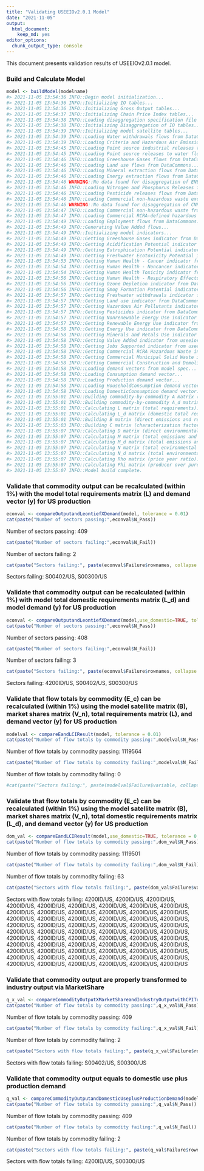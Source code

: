 ```yaml
---
title: "Validating USEEIOv2.0.1 Model"
date: "2021-11-05"
output:
  html_document:
    keep_md: yes
editor_options: 
  chunk_output_type: console
---
```


This document presents validation results of USEEIOv2.0.1 model.

### Build and Calculate Model

```r
model <- buildModel(modelname)
#> 2021-11-05 13:54:36 INFO::Begin model initialization...
#> 2021-11-05 13:54:36 INFO::Initializing IO tables...
#> 2021-11-05 13:54:36 INFO::Initializing Gross Output tables...
#> 2021-11-05 13:54:37 INFO::Initializing Chain Price Index tables...
#> 2021-11-05 13:54:38 INFO::Loading disaggregation specification file for WasteDisaggregationDetail...
#> 2021-11-05 13:54:38 INFO::Initializing Disaggregation of IO tables...
#> 2021-11-05 13:54:39 INFO::Initializing model satellite tables...
#> 2021-11-05 13:54:39 INFO::Loading Water withdrawals flows from DataCommons...
#> 2021-11-05 13:54:39 INFO::Loading Criteria and Hazardous Air Emissions flows from DataCommons...
#> 2021-11-05 13:54:45 INFO::Loading Point source industrial releases to ground flows from DataCommons...
#> 2021-11-05 13:54:45 INFO::Loading Point source releases to water flows from DataCommons...
#> 2021-11-05 13:54:46 INFO::Loading Greenhouse Gases flows from DataCommons...
#> 2021-11-05 13:54:46 INFO::Loading Land use flows from DataCommons...
#> 2021-11-05 13:54:46 INFO::Loading Mineral extraction flows from DataCommons...
#> 2021-11-05 13:54:46 INFO::Loading Energy extraction flows from DataCommons...
#> 2021-11-05 13:54:46 WARNING::No data found for disaggregation of ENERGY for 562000/US - applying default allocation
#> 2021-11-05 13:54:46 INFO::Loading Nitrogen and Phosphorus Releases from Agriculture flows from DataCommons...
#> 2021-11-05 13:54:46 INFO::Loading Pesticide releases flows from DataCommons...
#> 2021-11-05 13:54:46 INFO::Loading Commercial non-hazardous waste excluding construction activities flows from DataCommons...
#> 2021-11-05 13:54:46 WARNING::No data found for disaggregation of CNHW for 562000/US - applying default allocation
#> 2021-11-05 13:54:47 INFO::Loading Commercial non-hazardous waste from construction activities flows from DataCommons...
#> 2021-11-05 13:54:47 INFO::Loading Commercial RCRA-defined hazardous waste flows from DataCommons...
#> 2021-11-05 13:54:49 INFO::Loading Employment flows from DataCommons...
#> 2021-11-05 13:54:49 INFO::Generating Value Added flows...
#> 2021-11-05 13:54:49 INFO::Initializing model indicators...
#> 2021-11-05 13:54:49 INFO::Getting Greenhouse Gases indicator from DataCommons...
#> 2021-11-05 13:54:49 INFO::Getting Acidification Potential indicator from DataCommons...
#> 2021-11-05 13:54:49 INFO::Getting Eutrophication Potential indicator from DataCommons...
#> 2021-11-05 13:54:49 INFO::Getting Freshwater Ecotoxicity Potential indicator from DataCommons...
#> 2021-11-05 13:54:53 INFO::Getting Human Health - Cancer indicator from DataCommons...
#> 2021-11-05 13:54:54 INFO::Getting Human Health - Noncancer indicator from DataCommons...
#> 2021-11-05 13:54:54 INFO::Getting Human Health Toxicity indicator from DataCommons...
#> 2021-11-05 13:54:56 INFO::Getting Human Health - Respiratory Effects indicator from DataCommons...
#> 2021-11-05 13:54:56 INFO::Getting Ozone Depletion indicator from DataCommons...
#> 2021-11-05 13:54:56 INFO::Getting Smog Formation Potential indicator from DataCommons...
#> 2021-11-05 13:54:57 INFO::Getting Freshwater withdrawals indicator from DataCommons...
#> 2021-11-05 13:54:57 INFO::Getting Land use indicator from DataCommons...
#> 2021-11-05 13:54:57 INFO::Getting Hazardous Air Pollutants indicator from DataCommons...
#> 2021-11-05 13:54:57 INFO::Getting Pesticides indicator from DataCommons...
#> 2021-11-05 13:54:57 INFO::Getting Nonrenewable Energy Use indicator from DataCommons...
#> 2021-11-05 13:54:57 INFO::Getting Renewable Energy Use indicator from DataCommons...
#> 2021-11-05 13:54:58 INFO::Getting Energy Use indicator from DataCommons...
#> 2021-11-05 13:54:58 INFO::Getting Minerals and Metals Use indicator from DataCommons...
#> 2021-11-05 13:54:58 INFO::Getting Value Added indicator from useeior...
#> 2021-11-05 13:54:58 INFO::Getting Jobs Supported indicator from useeior...
#> 2021-11-05 13:54:58 INFO::Getting Commercial RCRA Hazardous Waste indicator from useeior...
#> 2021-11-05 13:54:58 INFO::Getting Commercial Municipal Solid Waste indicator from useeior...
#> 2021-11-05 13:54:58 INFO::Getting Commercial Construction and Demolition Debris indicator from useeior...
#> 2021-11-05 13:54:58 INFO::Loading demand vectors from model spec...
#> 2021-11-05 13:54:58 INFO::Loading Consumption demand vector...
#> 2021-11-05 13:54:58 INFO::Loading Production demand vector...
#> 2021-11-05 13:54:58 INFO::Loading HouseholdConsumption demand vector...
#> 2021-11-05 13:54:58 INFO::Loading DomesticConsumption demand vector...
#> 2021-11-05 13:55:01 INFO::Building commodity-by-commodity A matrix (direct requirements)...
#> 2021-11-05 13:55:01 INFO::Building commodity-by-commodity A_d matrix (domestic direct requirements)...
#> 2021-11-05 13:55:01 INFO::Calculating L matrix (total requirements)...
#> 2021-11-05 13:55:01 INFO::Calculating L_d matrix (domestic total requirements)...
#> 2021-11-05 13:55:01 INFO::Building B matrix (direct emissions and resource use per dollar)...
#> 2021-11-05 13:55:03 INFO::Building C matrix (characterization factors for model indicators)...
#> 2021-11-05 13:55:07 INFO::Calculating D matrix (direct environmental impacts per dollar)...
#> 2021-11-05 13:55:07 INFO::Calculating M matrix (total emissions and resource use per dollar)...
#> 2021-11-05 13:55:07 INFO::Calculating M_d matrix (total emissions and resource use per dollar from domestic activity)...
#> 2021-11-05 13:55:07 INFO::Calculating N matrix (total environmental impacts per dollar)...
#> 2021-11-05 13:55:07 INFO::Calculating N_d matrix (total environmental impacts per dollar from domestic activity)...
#> 2021-11-05 13:55:07 INFO::Calculating Rho matrix (price year ratio)...
#> 2021-11-05 13:55:07 INFO::Calculating Phi matrix (producer over purchaser price ratio)...
#> 2021-11-05 13:55:07 INFO::Model build complete.
```

### Validate that commodity output can be recalculated (within 1%) with the model total requirements matrix (L) and demand vector (y) for US production

```r
econval <- compareOutputandLeontiefXDemand(model, tolerance = 0.01)
cat(paste("Number of sectors passing:",econval$N_Pass))
```

Number of sectors passing: 409

```r
cat(paste("Number of sectors failing:",econval$N_Fail))
```

Number of sectors failing: 2

```r
cat(paste("Sectors failing:", paste(econval$Failure$rownames, collapse = ", ")))
```

Sectors failing: S00402/US, S00300/US

### Validate that commodity output can be recalculated (within 1%) with model total domestic requirements matrix (L_d) and model demand (y) for US production

```r
econval <- compareOutputandLeontiefXDemand(model,use_domestic=TRUE, tolerance = 0.01)
cat(paste("Number of sectors passing:",econval$N_Pass))
```

Number of sectors passing: 408

```r
cat(paste("Number of sectors failing:",econval$N_Fail))
```

Number of sectors failing: 3

```r
cat(paste("Sectors failing:", paste(econval$Failure$rownames, collapse = ", ")))
```

Sectors failing: 4200ID/US, S00402/US, S00300/US

### Validate that flow totals by commodity (E_c) can be recalculated (within 1%) using the model satellite matrix (B), market shares matrix (V_n), total requirements matrix (L), and demand vector (y) for US production 

```r
modelval <- compareEandLCIResult(model, tolerance = 0.01)
cat(paste("Number of flow totals by commodity passing:",modelval$N_Pass))
```

Number of flow totals by commodity passing: 1119564

```r
cat(paste("Number of flow totals by commodity failing:",modelval$N_Fail))
```

Number of flow totals by commodity failing: 0

```r
#cat(paste("Sectors failing:", paste(modelval$Failure$variable, collapse = ", ")))
```

### Validate that flow totals by commodity (E_c) can be recalculated (within 1%) using the model satellite matrix (B), market shares matrix (V_n), total domestic requirements matrix (L_d), and demand vector (y) for US production

```r
dom_val <- compareEandLCIResult(model,use_domestic=TRUE, tolerance = 0.01)
cat(paste("Number of flow totals by commodity passing:",dom_val$N_Pass))
```

Number of flow totals by commodity passing: 1119501

```r
cat(paste("Number of flow totals by commodity failing:",dom_val$N_Fail))
```

Number of flow totals by commodity failing: 63

```r
cat(paste("Sectors with flow totals failing:", paste(dom_val$Failure$variable, collapse = ", ")))
```

Sectors with flow totals failing: 4200ID/US, 4200ID/US, 4200ID/US, 4200ID/US, 4200ID/US, 4200ID/US, 4200ID/US, 4200ID/US, 4200ID/US, 4200ID/US, 4200ID/US, 4200ID/US, 4200ID/US, 4200ID/US, 4200ID/US, 4200ID/US, 4200ID/US, 4200ID/US, 4200ID/US, 4200ID/US, 4200ID/US, 4200ID/US, 4200ID/US, 4200ID/US, 4200ID/US, 4200ID/US, 4200ID/US, 4200ID/US, 4200ID/US, 4200ID/US, 4200ID/US, 4200ID/US, 4200ID/US, 4200ID/US, 4200ID/US, 4200ID/US, 4200ID/US, 4200ID/US, 4200ID/US, 4200ID/US, 4200ID/US, 4200ID/US, 4200ID/US, 4200ID/US, 4200ID/US, 4200ID/US, 4200ID/US, 4200ID/US, 4200ID/US, 4200ID/US, 4200ID/US, 4200ID/US, 4200ID/US, 4200ID/US, 4200ID/US, 4200ID/US, 4200ID/US, 4200ID/US, 4200ID/US, 4200ID/US, 4200ID/US, 4200ID/US, 4200ID/US

### Validate that commodity output are properly transformed to industry output via MarketShare

```r
q_x_val <- compareCommodityOutputXMarketShareandIndustryOutputwithCPITransformation(model, tolerance = 0.01)
cat(paste("Number of flow totals by commodity passing:",q_x_val$N_Pass))
```

Number of flow totals by commodity passing: 409

```r
cat(paste("Number of flow totals by commodity failing:",q_x_val$N_Fail))
```

Number of flow totals by commodity failing: 2

```r
cat(paste("Sectors with flow totals failing:", paste(q_x_val$Failure$rownames, collapse = ", ")))
```

Sectors with flow totals failing: S00402/US, S00300/US

### Validate that commodity output equals to domestic use plus production demand

```r
q_val <- compareCommodityOutputandDomesticUseplusProductionDemand(model, tolerance = 0.01)
cat(paste("Number of flow totals by commodity passing:",q_val$N_Pass))
```

Number of flow totals by commodity passing: 409

```r
cat(paste("Number of flow totals by commodity failing:",q_val$N_Fail))
```

Number of flow totals by commodity failing: 2

```r
cat(paste("Sectors with flow totals failing:", paste(q_val$Failure$rownames, collapse = ", ")))
```

Sectors with flow totals failing: 4200ID/US, S00300/US
